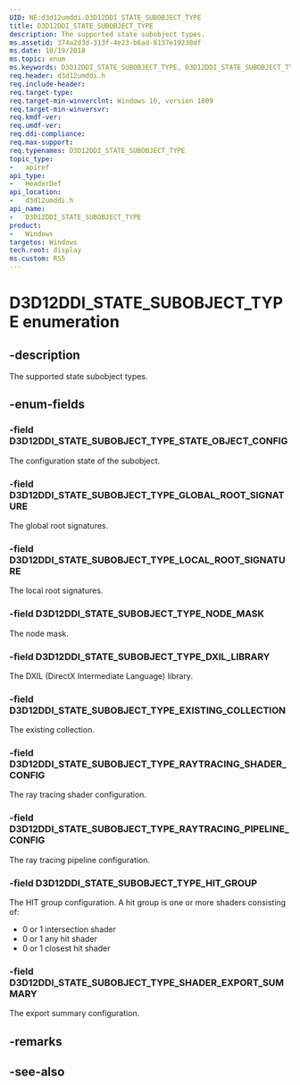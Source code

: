 ```yaml
---
UID: NE:d3d12umddi.D3D12DDI_STATE_SUBOBJECT_TYPE
title: D3D12DDI_STATE_SUBOBJECT_TYPE
description: The supported state subobject types.
ms.assetid: 374a2d3d-313f-4e23-b6ad-8137e19230df
ms.date: 10/19/2018
ms.topic: enum
ms.keywords: D3D12DDI_STATE_SUBOBJECT_TYPE, D3D12DDI_STATE_SUBOBJECT_TYPE, ray tracing
req.header: d3d12umddi.h
req.include-header:
req.target-type:
req.target-min-winverclnt: Windows 10, version 1809
req.target-min-winversvr:
req.kmdf-ver:
req.umdf-ver:
req.ddi-compliance:
req.max-support:
req.typenames: D3D12DDI_STATE_SUBOBJECT_TYPE
topic_type: 
-	apiref
api_type: 
-	HeaderDef
api_location: 
-	d3d12umddi.h
api_name: 
-	D3D12DDI_STATE_SUBOBJECT_TYPE
product:
-	Windows
targetos: Windows
tech.root: display
ms.custom: RS5
---
```


# D3D12DDI_STATE_SUBOBJECT_TYPE enumeration

## -description

The supported state subobject types.

## -enum-fields

### -field D3D12DDI_STATE_SUBOBJECT_TYPE_STATE_OBJECT_CONFIG

The configuration state of the subobject.

### -field D3D12DDI_STATE_SUBOBJECT_TYPE_GLOBAL_ROOT_SIGNATURE

The global root signatures.

### -field D3D12DDI_STATE_SUBOBJECT_TYPE_LOCAL_ROOT_SIGNATURE

The local root signatures.

### -field D3D12DDI_STATE_SUBOBJECT_TYPE_NODE_MASK

The node mask.

### -field D3D12DDI_STATE_SUBOBJECT_TYPE_DXIL_LIBRARY

The DXIL (DirectX Intermediate Language) library.

### -field D3D12DDI_STATE_SUBOBJECT_TYPE_EXISTING_COLLECTION

The existing collection.

### -field D3D12DDI_STATE_SUBOBJECT_TYPE_RAYTRACING_SHADER_CONFIG

The ray tracing shader configuration.

### -field D3D12DDI_STATE_SUBOBJECT_TYPE_RAYTRACING_PIPELINE_CONFIG

The ray tracing pipeline configuration.

### -field D3D12DDI_STATE_SUBOBJECT_TYPE_HIT_GROUP

The HIT group configuration. A hit group is one or more shaders consisting of: 
<br/>
- 0 or 1 intersection shader<br/>
- 0 or 1 any hit shader<br/>
- 0 or 1 closest hit shader

### -field D3D12DDI_STATE_SUBOBJECT_TYPE_SHADER_EXPORT_SUMMARY 

The export summary configuration.

## -remarks

## -see-also
